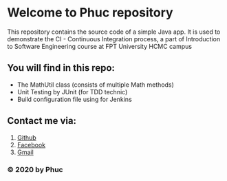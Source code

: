 # Welcome to Phuc repository
This repository contains the source code of a simple Java app. It is used to demonstrate the CI - Continuous Integration process, a part of Introduction to Software Engineering course at FPT University HCMC campus

## You will find in this repo: 
* The MathUtil class (consists of multiple Math methods)
* Unit Testing by JUnit (for TDD technic)
* Build configuration file using for Jenkins

## Contact me via:
1. [Github](https://github.com/toluffy432a1)
2. [Facebook](https://facebook.com/chop.chep)
3. [Gmail](toluffy432a5@gmail.com)
### © 2020 by Phuc